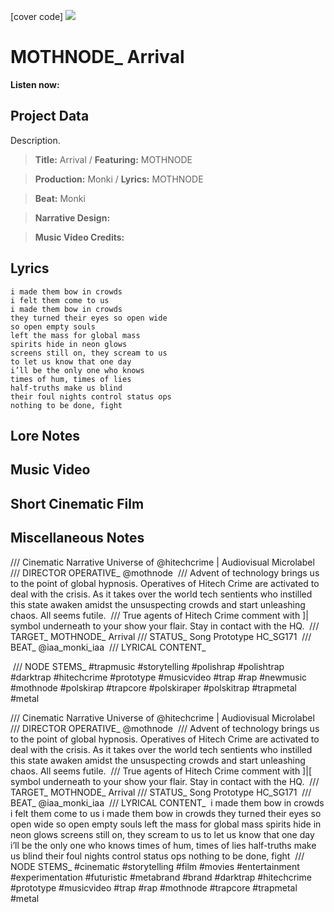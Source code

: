 [cover code] ![](57175019_319474918741616_8502199518755923887_n.jpg)

# MOTHNODE_ Arrival

**Listen now:** 

## Project Data

Description.

> **Title:** Arrival  / **Featuring:** MOTHNODE

> **Production:** Monki  / **Lyrics:** MOTHNODE

> **Beat:** Monki

> **Narrative Design:**

> **Music Video Credits:**


## Lyrics

```
i made them bow in crowds⁣
i felt them come to us⁣
i made them bow in crowds⁣
they turned their eyes so open wide⁣
so open empty souls⁣
left the mass for global mass⁣
spirits hide in neon glows⁣
screens still on, they scream to us⁣
to let us know that one day⁣
i’ll be the only one who knows⁣
times of hum, times of lies⁣
half-truths make us blind⁣
their foul nights control status ops⁣
nothing to be done, fight⁣

```

## Lore Notes

## Music Video

## Short Cinematic Film

## Miscellaneous Notes

/// Cinematic Narrative Universe of @hitechcrime | Audiovisual Microlabel⁣
⁣
/// DIRECTOR OPERATIVE_ @mothnode⁣
⁣
/// Advent of technology brings us to the point of global hypnosis. Operatives of Hitech Crime are activated to deal with the crisis. As it takes over the world tech sentients who instilled this state awaken amidst the unsuspecting crowds and start unleashing chaos. All seems futile.⁣
⁣
/// True agents of Hitech Crime comment with ]| symbol underneath to your show your flair. Stay in contact with the HQ.⁣
⁣
/// TARGET_ MOTHNODE_ Arrival⁣
/// STATUS_ Song Prototype HC_SG171⁣
⁣
/// BEAT_ @iaa_monki_iaa⁣
⁣
/// LYRICAL CONTENT_⁣
⁣

⁣
/// NODE STEMS_ #trapmusic #storytelling #polishrap #polishtrap #darktrap #hitechcrime #prototype #musicvideo #trap #rap #newmusic #mothnode #polskirap #trapcore #polskiraper #polskitrap #trapmetal #metal

/// Cinematic Narrative Universe of @hitechcrime | Audiovisual Microlabel⁣
⁣
/// DIRECTOR OPERATIVE_ @mothnode⁣
⁣
/// Advent of technology brings us to the point of global hypnosis. Operatives of Hitech Crime are activated to deal with the crisis. As it takes over the world tech sentients who instilled this state awaken amidst the unsuspecting crowds and start unleashing chaos. All seems futile.⁣
⁣
/// True agents of Hitech Crime comment with ]|[ symbol underneath to your show your flair. Stay in contact with the HQ.⁣
⁣
/// TARGET_ MOTHNODE_ Arrival⁣
/// STATUS_ Song Prototype HC_SG171⁣
⁣
/// BEAT_ @iaa_monki_iaa⁣
⁣
/// LYRICAL CONTENT_⁣
⁣
i made them bow in crowds⁣
i felt them come to us⁣
i made them bow in crowds⁣
they turned their eyes so open wide⁣
so open empty souls⁣
left the mass for global mass⁣
spirits hide in neon glows⁣
screens still on, they scream to us⁣
to let us know that one day⁣
i’ll be the only one who knows⁣
times of hum, times of lies⁣
half-truths make us blind⁣
their foul nights control status ops⁣
nothing to be done, fight⁣
⁣
/// NODE STEMS_ #cinematic #storytelling  #film #movies #entertainment #experimentation #futuristic #metabrand #brand #darktrap #hitechcrime #prototype #musicvideo #trap #rap #mothnode #trapcore #trapmetal #metal

